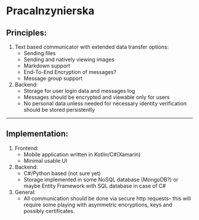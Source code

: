 # PracaInzynierska
## Principles:
1. Text based communicator with extended data transfer options:
    - Sending files
    - Sending and natively viewing images
    - Markdown support
    - End-To-End Encryption of messages?
    - Message group support
2. Backend:
    - Storage for user login data and messages log
    - Messages should be encrypted and viewable only for users
    - No personal data unless needed for necessary identity verification should be stored persistently
---
## Implementation:
1. Frontend:
    - Mobile application written in Kotlin/C#(Xamarin)
    - Minimal usable UI
2. Backend:
    - C#/Python based (not sure yet)
    - Storage implemented in some NoSQL database (MongoDB?) or maybe Entity Framework with SQL database in case of C#
3. General:
    - All communication should be done via secure http requests- this will require some playing with asymmetric encryptions, keys and possibly certificates.